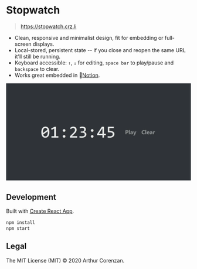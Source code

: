 # Stopwatch

> https://stopwatch.crz.li

- Clean, responsive and minimalist design, fit for embedding or full-screen displays.
- Local-stored, persistent state -- if you close and reopen the same URL it'll still be running.
- Keyboard accessible: `↑`, `↓` for editing, `space bar` to play/pause and `backspace` to clear.
- Works great embedded in 📔[Notion](https://notion.so).

![A screenshot of Stopwatch](screenshot.webp)

## Development

Built with [Create React App](https://github.com/facebook/create-react-app).

```
npm install
npm start
```

## Legal

The MIT License (MIT) © 2020 Arthur Corenzan.
